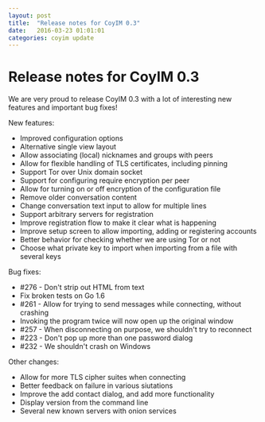 ```yaml
---
layout: post
title:  "Release notes for CoyIM 0.3"
date:   2016-03-23 01:01:01
categories: coyim update
---
```


# Release notes for CoyIM 0.3

We are very proud to release CoyIM 0.3 with a lot of interesting new features and important bug fixes!

New features:

- Improved configuration options
- Alternative single view layout
- Allow associating (local) nicknames and groups with peers
- Allow for flexible handling of TLS certificates, including pinning
- Support Tor over Unix domain socket
- Support for configuring require encryption per peer
- Allow for turning on or off encryption of the configuration file
- Remove older conversation content
- Change conversation text input to allow for multiple lines
- Support arbitrary servers for registration
- Improve registration flow to make it clear what is happening
- Improve setup screen to allow importing, adding or registering accounts
- Better behavior for checking whether we are using Tor or not
- Choose what private key to import when importing from a file with several keys

Bug fixes:

- \#276 - Don't strip out HTML from text
- Fix broken tests on Go 1.6
- \#261 - Allow for trying to send messages while connecting, without crashing
- Invoking the program twice will now open up the original window
- \#257 - When disconnecting on purpose, we shouldn't try to reconnect
- \#223 - Don't pop up more than one password dialog
- \#232 - We shouldn't crash on Windows

Other changes:

- Allow for more TLS cipher suites when connecting
- Better feedback on failure in various siutations
- Improve the add contact dialog, and add more functionality
- Display version from the command line
- Several new known servers with onion services
